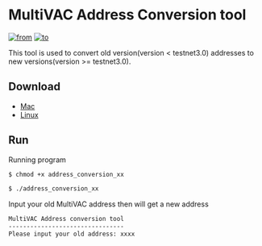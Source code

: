 # MultiVAC Address Conversion tool

[![from](https://img.shields.io/badge/from-testnet2.0-brightgreen)](http://test.e.mtv.ac)
[![to](https://img.shields.io/badge/to-testnet3.0-yellow)](http://test.e.mtv.ac)

This tool is used to convert old version(version < testnet3.0) addresses to new versions(version >= testnet3.0).

## Download

- [Mac](https://multivac-hk.s3.ap-east-1.amazonaws.com/download/address_conversion_mac)
- [Linux](https://multivac-hk.s3.ap-east-1.amazonaws.com/download/address_conversion_linux)

## Run

Running program
```bash
$ chmod +x address_conversion_xx

$ ./address_conversion_xx
```

Input your old MultiVAC address then will get a new address

```bash
MultiVAC Address conversion tool
--------------------------------
Please input your old address: xxxx
```
